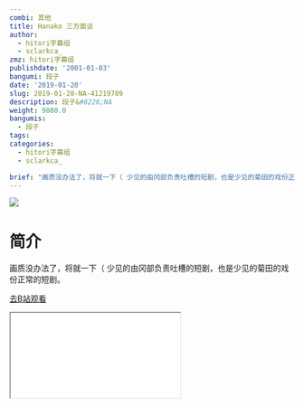 ```yaml
---
combi: 其他
title: Hanako 三方面谈
author:
  - hitori字幕组
  - sclarkca_
zmz: hitori字幕组
publishdate: '2001-01-03'
bangumi: 段子
date: '2019-01-20'
slug: 2019-01-20-NA-41219789
description: 段子&#8226;NA
weight: 9880.0
bangumis:
  - 段子
tags:
categories:
  - hitori字幕组
  - sclarkca_

brief: "画质没办法了，将就一下（ 少见的由冈部负责吐槽的短剧，也是少见的菊田的戏份正常的短剧。"
---
```

![](https://i.imgur.com/nge1FTz.jpg)
# 简介  
画质没办法了，将就一下（
少见的由冈部负责吐槽的短剧，也是少见的菊田的戏份正常的短剧。  

[去B站观看](https://www.bilibili.com/video/av41219789/)
<div class ="resp-container"><iframe class="testiframe" src="//player.bilibili.com/player.html?aid=41219789"", scrolling="no", allowfullscreen="true" > </iframe></div> 
